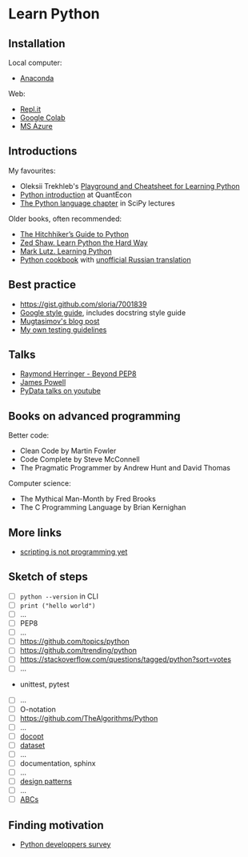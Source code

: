 Learn Python 
============

Installation
------------

Local computer:
- [Anaconda](https://www.anaconda.com/distribution/)

Web:
- [Repl.it](https://repl.it)
- [Google Colab](https://colab.research.google.com/)
- [MS Azure](https://notebooks.azure.com/Microsoft/projects)



Introductions
-------------

My favourites:

- Oleksii Trekhleb's [Playground and Cheatsheet for Learning Python](https://github.com/trekhleb/learn-python)
- [Python introduction](https://lectures.quantecon.org/py/index_learning_python.html) at QuantEcon
- [The Python language chapter](http://scipy-lectures.org/intro/language/python_language.html) in SciPy lectures

Older books, often recommended:

- [The Hitchhiker’s Guide to Python](https://docs.python-guide.org)
- [Zed Shaw. Learn Python the Hard Way](https://learnpythonthehardway.org/python3/)
- [Mark Lutz. Learning Python](https://learning-python.com/index-book-links.html)
- [Python cookbook](https://www.dabeaz.com/cookbook.html) with [unofficial Russian translation](https://raw.githubusercontent.com/borisuvarov/python-cookbook-ru/master/cookbook.md)

Best practice
-------------

- https://gist.github.com/sloria/7001839
- [Google style guide](https://github.com/google/styleguide/blob/gh-pages/pyguide.md), includes docstring style guide
- [Mugtasimov's blog post](https://dmugtasimov-tech.blogspot.com/2016/12/my-python-software-development-practices.html)
- [My own testing guidelines](https://github.com/mini-kep/guidelines/blob/master/testing.md)

Talks
-----

- [Raymond Herringer - Beyond PEP8](https://www.youtube.com/watch?v=wf-BqAjZb8M)
- [James Powell](https://www.youtube.com/watch?v=7lmCu8wz8ro&t=4142s)
- [PyData talks on youtube](https://www.youtube.com/channel/UCOjD18EJYcsBog4IozkF_7w)

Books on advanced programming
-----------------------------

Better code:

- Clean Code by Martin Fowler
- Code Complete by Steve McConnell
- The Pragmatic Programmer by Andrew Hunt and David Thomas 

Computer science:

- The Mythical Man-Month by Fred Brooks
- The C Programming Language by Brian Kernighan

More links
----------

- [scripting is not programming yet](http://python-3-patterns-idioms-test.readthedocs.io/en/latest/PythonForProgrammers.html#scripting-vs-programming)


Sketch of steps
---------------

- [ ] `python --version` in CLI
- [ ] `print ("hello world")`
- [ ] ...
- [ ] PEP8
- [ ] ...
- [ ] https://github.com/topics/python
- [ ] https://github.com/trending/python
- [ ] https://stackoverflow.com/questions/tagged/python?sort=votes
- [ ] ...
- unittest, pytest
- [ ] ...
- [ ] O-notation
- [ ] https://github.com/TheAlgorithms/Python
- [ ] ...
- [ ] [docopt](http://docopt.org/)
- [ ] [dataset](https://dataset.readthedocs.io/en/latest/) 
- [ ] ...
- [ ] documentation, sphinx
- [ ] ...
- [ ] [design patterns](https://github.com/faif/python-patterns)
- [ ] ...
- [ ] [ABCs](https://docs.python.org/3/library/abc.html)

Finding motivation 
-------------------

- [Python developpers survey](https://www.jetbrains.com/research/python-developers-survey-2018/)
